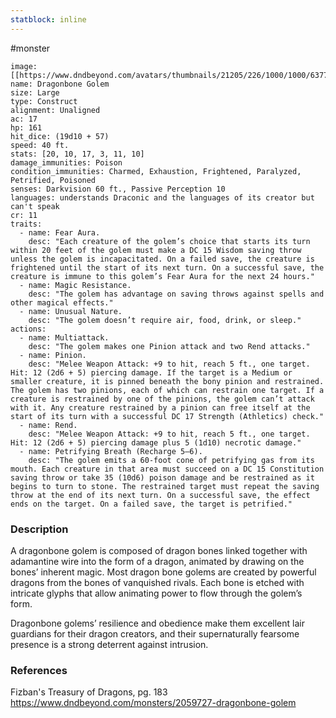 ```yaml
---
statblock: inline
---
```

 #monster 

```statblock
image: [[https://www.dndbeyond.com/avatars/thumbnails/21205/226/1000/1000/637707682451137391.jpeg]]
name: Dragonbone Golem
size: Large
type: Construct
alignment: Unaligned
ac: 17
hp: 161
hit_dice: (19d10 + 57)
speed: 40 ft.
stats: [20, 10, 17, 3, 11, 10]
damage_immunities: Poison
condition_immunities: Charmed, Exhaustion, Frightened, Paralyzed, Petrified, Poisoned
senses: Darkvision 60 ft., Passive Perception 10
languages: understands Draconic and the languages of its creator but can't speak
cr: 11
traits:
  - name: Fear Aura.
    desc: "Each creature of the golem’s choice that starts its turn within 20 feet of the golem must make a DC 15 Wisdom saving throw unless the golem is incapacitated. On a failed save, the creature is frightened until the start of its next turn. On a successful save, the creature is immune to this golem’s Fear Aura for the next 24 hours."
  - name: Magic Resistance.
    desc: "The golem has advantage on saving throws against spells and other magical effects."
  - name: Unusual Nature.
    desc: "The golem doesn’t require air, food, drink, or sleep."
actions:
  - name: Multiattack.
    desc: "The golem makes one Pinion attack and two Rend attacks."
  - name: Pinion.
    desc: "Melee Weapon Attack: +9 to hit, reach 5 ft., one target. Hit: 12 (2d6 + 5) piercing damage. If the target is a Medium or smaller creature, it is pinned beneath the bony pinion and restrained. The golem has two pinions, each of which can restrain one target. If a creature is restrained by one of the pinions, the golem can’t attack with it. Any creature restrained by a pinion can free itself at the start of its turn with a successful DC 17 Strength (Athletics) check."
  - name: Rend.
    desc: "Melee Weapon Attack: +9 to hit, reach 5 ft., one target. Hit: 12 (2d6 + 5) piercing damage plus 5 (1d10) necrotic damage."
  - name: Petrifying Breath (Recharge 5–6).
    desc: "The golem emits a 60-foot cone of petrifying gas from its mouth. Each creature in that area must succeed on a DC 15 Constitution saving throw or take 35 (10d6) poison damage and be restrained as it begins to turn to stone. The restrained target must repeat the saving throw at the end of its next turn. On a successful save, the effect ends on the target. On a failed save, the target is petrified."
```

### Description

A dragonbone golem is composed of dragon bones linked together with adamantine wire into the form of a dragon, animated by drawing on the bones’ inherent magic. Most dragon bone golems are created by powerful dragons from the bones of vanquished rivals. Each bone is etched with intricate glyphs that allow animating power to flow through the golem’s form.

Dragonbone golems’ resilience and obedience make them excellent lair guardians for their dragon creators, and their supernaturally fearsome presence is a strong deterrent against intrusion.

### References

Fizban's Treasury of Dragons, pg. 183
https://www.dndbeyond.com/monsters/2059727-dragonbone-golem
